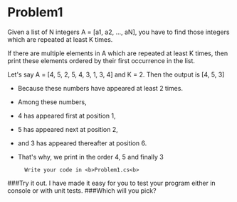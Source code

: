 # Problem1

Given a list of N integers A = [a1, a2, ..., aN], you have to find those integers which are repeated at least K times.

If there are multiple elements in A which are repeated at least K times, then print these elements ordered by their first occurrence in the list.


Let's say A = [4, 5, 2, 5, 4, 3, 1, 3, 4] and K = 2. Then the output is [4, 5, 3]
* Because these numbers have appeared at least 2 times. 
* Among these numbers, 
* 4 has appeared first at position 1, 
* 5 has appeared next at position 2, 
* and 3 has appeared thereafter at position 6. 
* That's why, we print in the order 4, 5 and finally 3


        Write your code in <b>Problem1.cs<b>


###Try it out. I have made it easy for you to test your program either in console or with unit tests.
###Which will you pick?
